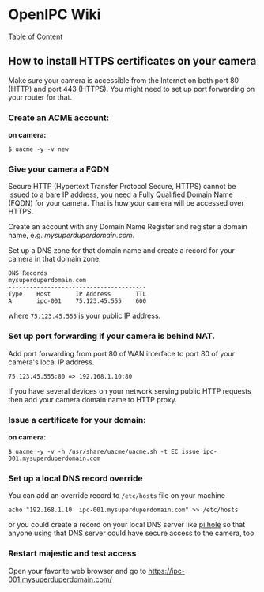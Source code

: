 # OpenIPC Wiki
[Table of Content](../README.md)

How to install HTTPS certificates on your camera
------------------------------------------------

Make sure your camera is accessible from the Internet on both port 80 (HTTP)
and port 443 (HTTPS). You might need to set up port forwarding on your router
for that.

### Create an ACME account:

__on camera:__
```console
$ uacme -y -v new
```

### Give your camera a FQDN

Secure HTTP (Hypertext Transfer Protocol Secure, HTTPS) cannot be issued to a bare IP address,
you need a Fully Qualified Domain Name (FQDN) for your camera. That is how your camera will
be accessed over HTTPS.

Create an account with any Domain Name Register and register a domain name, e.g. _mysuperduperdomain.com_.

Set up a DNS zone for that domain name and create a record for your camera in that domain zone.
```
DNS Records
mysuperduperdomain.com
---------------------------------------
Type    Host       IP Address       TTL
A       ipc-001    75.123.45.555    600
```
where `75.123.45.555` is your public IP address.

### Set up port forwarding if your camera is behind NAT.

Add port forwarding from port 80 of WAN interface to port 80 of your camera's local IP address.

```
75.123.45.555:80 => 192.168.1.10:80
```

If you have several devices on your network serving public HTTP requests then add your
camera domain name to HTTP proxy.

### Issue a certificate for your domain:

__on camera__:
```console
$ uacme -y -v -h /usr/share/uacme/uacme.sh -t EC issue ipc-001.mysuperduperdomain.com
```

### Set up a local DNS record override

You can add an override record to `/etc/hosts` file on your machine
```
echo "192.168.1.10  ipc-001.mysuperduperdomain.com" >> /etc/hosts
```
or you could create a record on your local DNS server like [pi.hole](https://pi-hole.net/)
so that anyone using that DNS server could have secure access to the camera, too.

### Restart majestic and test access

Open your favorite web browser and go to https://ipc-001.mysuperduperdomain.com/
